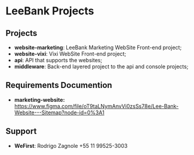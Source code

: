 # LeeBank Projects

## Projects

* **website-marketing**: LeeBank Marketing WebSite Front-end project;
* **website-vixi**: Vixi WebSite Front-end project;
* **api**: API that supports the websites;
* **middleware**: Back-end layered project to the api and console projects;

## Requirements Documention

- **marketing-website:** https://www.figma.com/file/oT9taLNymAnvVi0zsSs78e/Lee-Bank-Website---Sitemap?node-id=0%3A1

## Support
- **WeFirst**: Rodrigo Zagnole +55 11 99525-3003
